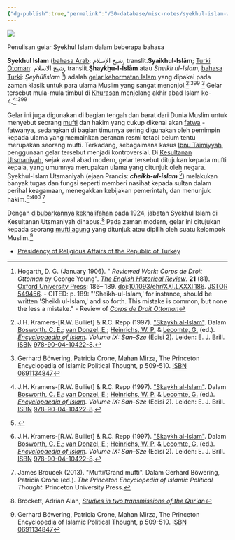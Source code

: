 ```yaml
---
{"dg-publish":true,"permalink":"/30-database/misc-notes/syekhul-islam-wikipedia-bahasa-indonesia-ensiklopedia-bebas/","title":"Syekhul Islam - Wikipedia bahasa Indonesia, ensiklopedia bebas","tags":["clippings"]}
---
```


![](https://upload.wikimedia.org/wikipedia/commons/thumb/8/89/Shaykh_al-Isl%C4%81m_in_different_languages.jpg/500px-Shaykh_al-Isl%C4%81m_in_different_languages.jpg)

Penulisan gelar Syekhul Islam dalam beberapa bahasa

**Syekhul Islam** ([bahasa Arab](https://id.wikipedia.org/wiki/Bahasa_Arab "Bahasa Arab"): شيخ الإسلام, translit.**Syaikhul-Islām**; [Turki Otoman](https://id.wikipedia.org/wiki/Bahasa_Turki_Utsmaniyah "Bahasa Turki Utsmaniyah"): شیخ الاسلام, translit.**Şhaykḫu-l-İslām** atau *Sheiklı ul-Islam*, [bahasa Turki](https://id.wikipedia.org/wiki/Bahasa_Turki "Bahasa Turki"): *Şeyhülislam* [^1]) adalah [gelar kehormatan Islam](https://id.wikipedia.org/wiki/Gelar_kehormatan_Islam "Gelar kehormatan Islam") yang dipakai pada zaman klasik untuk para ulama Muslim yang sangat menonjol.[^2]<sup>:399</sup> [^3] Gelar tersebut mula-mula timbul di [Khurasan](https://id.wikipedia.org/wiki/Khurasan "Khurasan") menjelang akhir abad Islam ke-4.[^2]<sup>:399</sup>

Gelar ini juga digunakan di bagian tengah dan barat dari Dunia Muslim untuk menyebut seorang [mufti](https://id.wikipedia.org/wiki/Mufti "Mufti") dan hakim yang cukup dikenal akan [fatwa](https://id.wikipedia.org/wiki/Fatwa "Fatwa") -fatwanya, sedangkan di bagian timurnya sering digunakan oleh pemimpin kepada ulama yang memainkan peranan resmi tetapi belum tentu merupakan seorang mufti. Terkadang, sebagaimana kasus [Ibnu Taimiyyah](https://id.wikipedia.org/wiki/Ibnu_Taimiyyah "Ibnu Taimiyyah"), penggunaan gelar tersebut menjadi kontroversial. Di [Kesultanan Utsmaniyah](https://id.wikipedia.org/wiki/Kesultanan_Utsmaniyah "Kesultanan Utsmaniyah"), sejak awal abad modern, gelar tersebut ditujukan kepada mufti kepala, yang umumnya merupakan ulama yang ditunjuk oleh negara. Syekhul-Islam Utsmaniyah (ejaan Prancis: ***cheikh-ul-islam*** [^8]) melakukan banyak tugas dan fungsi seperti memberi nasihat kepada sultan dalam perihal keagamaan, menegakkan kebijakan pemerintah, dan menunjuk hakim.[^2]<sup>:400</sup> [^5]

Dengan [dibubarkannya kekhalifahan](https://id.wikipedia.org/wiki/Pembubaran_Kekhalifahan "Pembubaran Kekhalifahan") pada 1924, jabatan Syekhul Islam di Kesultanan Utsmaniyah dihapus.[^6] Pada zaman modern, gelar ini ditujukan kepada seorang [mufti agung](https://id.wikipedia.org/wiki/Mufti_Agung "Mufti Agung") yang ditunjuk atau dipilih oleh suatu kelompok Muslim.[^7]

- [Presidency of Religious Affairs of the Republic of Turkey](https://web.archive.org/web/20060505225813/http://www.diyanet.gov.tr/english/tanitim.asp?id=4)

[^1]: Hogarth, D. G. (January 1906). " *Reviewed Work: Corps de Droit Ottoman* by George Young". *[The English Historical Review](https://id.wikipedia.org/wiki/The_English_Historical_Review "The English Historical Review")*. **21** (81). [Oxford University Press](https://id.wikipedia.org/wiki/Oxford_University_Press "Oxford University Press"): 186– 189. [doi](https://id.wikipedia.org/wiki/DOI "DOI"):[10.1093/ehr/XXI.LXXXI.186](https://doi.org/10.1093%2Fehr%2FXXI.LXXXI.186). [JSTOR](https://id.wikipedia.org/wiki/JSTOR "JSTOR") [549456](https://www.jstor.org/stable/549456). - CITED: p. 189: "'Sheikh-ul-Islam,' for instance, should be written 'Sheiklı ul-Islam,' and so forth. This mistake is common, but none the less a mistake." - Review of *[Corps de Droit Ottoman](https://id.wikipedia.org/w/index.php?title=Corps_de_Droit_Ottoman&action=edit&redlink=1 "Corps de Droit Ottoman (halaman belum tersedia)")*

[^2]: J.H. Kramers-\[R.W. Bulliet\] & R.C. Repp (1997). ["Skaykh al-Islam"](https://referenceworks.brillonline.com/search?s.q=Skaykh+al-Islam&s.f.s2_parent=s.f.book.encyclopaedia-of-islam-2&search-go=Search). Dalam [Bosworth, C. E.](https://id.wikipedia.org/wiki/C._E._Bosworth "C. E. Bosworth"); [van Donzel, E.](https://id.wikipedia.org/wiki/Emeri_Johannes_van_Donzel "Emeri Johannes van Donzel"); [Heinrichs, W. P.](https://id.wikipedia.org/wiki/Wolfhart_Heinrichs "Wolfhart Heinrichs") & [Lecomte, G.](https://id.wikipedia.org/w/index.php?title=G%C3%A9rard_Lecomte&action=edit&redlink=1 "Gérard Lecomte (halaman belum tersedia)") (ed.). *[Encyclopaedia of Islam](https://id.wikipedia.org/wiki/Encyclopaedia_of_Islam#Edisi_kedua,_EI2 "Encyclopaedia of Islam"). Volume IX: San–Sze* (Edisi 2). Leiden: E. J. Brill. [ISBN](https://id.wikipedia.org/wiki/ISBN "ISBN") [978-90-04-10422-8](https://id.wikipedia.org/wiki/Istimewa:Sumber_buku/978-90-04-10422-8 "Istimewa:Sumber buku/978-90-04-10422-8").

[^3]: Gerhard Böwering, Patricia Crone, Mahan Mirza, The Princeton Encyclopedia of Islamic Political Thought, p 509-510. [ISBN](https://id.wikipedia.org/wiki/International_Standard_Book_Number "International Standard Book Number") [0691134847](https://id.wikipedia.org/wiki/Istimewa:Sumber_buku/0691134847 "Istimewa:Sumber buku/0691134847")

[^4]: Strauss, Johann (2010). ["A Constitution for a Multilingual Empire: Translations of the *Kanun-ı Esasi* and Other Official Texts into Minority Languages"](https://menadoc.bibliothek.uni-halle.de/menalib/download/pdf/2734659?originalFilename=true). Dalam Herzog, Christoph; Malek Sharif (ed.). *The First Ottoman Experiment in Democracy*. [Würzburg](https://id.wikipedia.org/wiki/W%C3%BCrzburg "Würzburg"). hlm. 21– 51. Pemeliharaan CS1: Lokasi tanpa penerbit ([link](https://id.wikipedia.org/wiki/Kategori:Pemeliharaan_CS1:_Lokasi_tanpa_penerbit "Kategori:Pemeliharaan CS1: Lokasi tanpa penerbit")) ([info page on book](http://menadoc.bibliothek.uni-halle.de/urn/urn:nbn:de:gbv:3:5-91645) at [Martin Luther University](https://id.wikipedia.org/w/index.php?title=Martin_Luther_University&action=edit&redlink=1 "Martin Luther University (halaman belum tersedia)")) - Cited: p. 40 (PDF p. 42)

[^5]: James Broucek (2013). "Mufti/Grand mufti". Dalam Gerhard Böwering, Patricia Crone (ed.). *The Princeton Encyclopedia of Islamic Political Thought*. Princeton University Press.

[^6]: Brockett, Adrian Alan, *[Studies in two transmissions of the Qur'an](https://research-repository.st-andrews.ac.uk/handle/10023/2770)*

[^7]: Gerhard Böwering, Patricia Crone, Mahan Mirza, The Princeton Encyclopedia of Islamic Political Thought, p 509-510. [ISBN](https://id.wikipedia.org/wiki/International_Standard_Book_Number "International Standard Book Number") [0691134847](https://id.wikipedia.org/wiki/Istimewa:Sumber_buku/0691134847 "Istimewa:Sumber buku/0691134847")

[^8]: [^4]